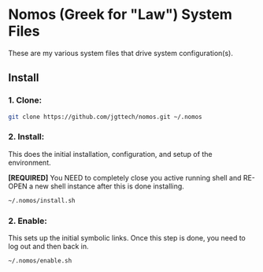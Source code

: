 # Nomos (Greek for "Law") System Files

These are my various system files that drive system configuration(s).

## Install

### 1. Clone:

```bash
git clone https://github.com/jgttech/nomos.git ~/.nomos
```

### 2. Install:

This does the initial installation, configuration, and setup of the environment.

**[REQUIRED]**
You NEED to completely close you active running shell and RE-OPEN a new shell instance after this is done installing.

```bash
~/.nomos/install.sh
```

### 2. Enable:

This sets up the initial symbolic links. Once this step is done, you need to log out and then back in.

```bash
~/.nomos/enable.sh
```
